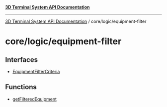 [**3D Terminal System API Documentation**](../../../README.md)

***

[3D Terminal System API Documentation](../../../README.md) / core/logic/equipment-filter

# core/logic/equipment-filter

## Interfaces

- [EquipmentFilterCriteria](interfaces/EquipmentFilterCriteria.md)

## Functions

- [getFilteredEquipment](functions/getFilteredEquipment.md)
